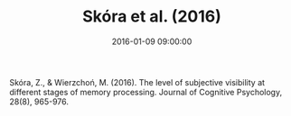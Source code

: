 ﻿---
layout: post
title:  "Skóra et al. (2016)"
date:   2016-01-09 09:00:00
link: http://www.tandfonline.com/doi/abs/10.1080/20445911.2016.1225745
categories: article
year: 2016
---

Skóra, Z., & Wierzchoń, M. (2016). The level of subjective visibility at different stages of memory processing. Journal of Cognitive Psychology, 28(8), 965-976.
